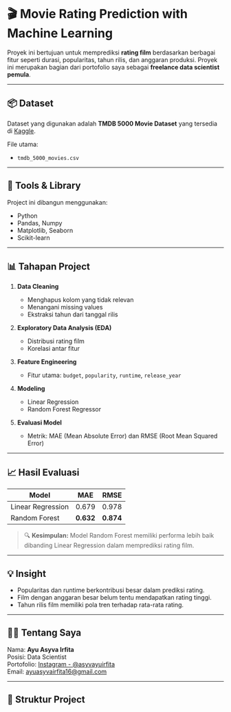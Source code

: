 # 🎬 Movie Rating Prediction with Machine Learning

Proyek ini bertujuan untuk memprediksi **rating film** berdasarkan berbagai fitur seperti durasi, popularitas, tahun rilis, dan anggaran produksi. Proyek ini merupakan bagian dari portofolio saya sebagai **freelance data scientist pemula**.

---

## 📦 Dataset
Dataset yang digunakan adalah **TMDB 5000 Movie Dataset** yang tersedia di [Kaggle](https://www.kaggle.com/datasets/tmdb/tmdb-movie-metadata).

File utama:
- `tmdb_5000_movies.csv`

---

## 🔧 Tools & Library
Project ini dibangun menggunakan:
- Python
- Pandas, Numpy
- Matplotlib, Seaborn
- Scikit-learn

---

## 📊 Tahapan Project
1. **Data Cleaning**
   - Menghapus kolom yang tidak relevan
   - Menangani missing values
   - Ekstraksi tahun dari tanggal rilis

2. **Exploratory Data Analysis (EDA)**
   - Distribusi rating film
   - Korelasi antar fitur

3. **Feature Engineering**
   - Fitur utama: `budget`, `popularity`, `runtime`, `release_year`

4. **Modeling**
   - Linear Regression
   - Random Forest Regressor

5. **Evaluasi Model**
   - Metrik: MAE (Mean Absolute Error) dan RMSE (Root Mean Squared Error)

---

## 📈 Hasil Evaluasi
| Model              | MAE     | RMSE    |
|-------------------|---------|---------|
| Linear Regression | 0.679   | 0.978   |
| Random Forest     | **0.632** | **0.874** |

> 🔍 **Kesimpulan:** Model Random Forest memiliki performa lebih baik dibanding Linear Regression dalam memprediksi rating film.

---

## 💡 Insight
- Popularitas dan runtime berkontribusi besar dalam prediksi rating.
- Film dengan anggaran besar belum tentu mendapatkan rating tinggi.
- Tahun rilis film memiliki pola tren terhadap rata-rata rating.

---

## 🧑‍💻 Tentang Saya
Nama: **Ayu Asyva Irfita**  
Posisi:  Data Scientist  
Portofolio: [Instagram - @asyvayuirfita](https://www.instagram.com/asyvayuirfita)  
Email: ayuasyvairfita16@gmail.com

---

## 📁 Struktur Project
